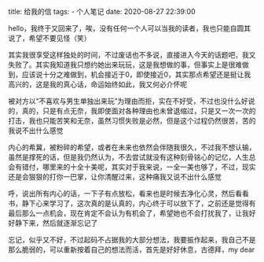 title: 给我的信
tags:
	- 个人笔记
date: 2020-08-27 22:39:00

hello，我终于又回来了，唉，没有任何一个人可以当我的读者，我也只能自圆其说了，希望不要见怪（笑）

其实我很享受这样独处的时间，不过废话也不多说，直接进入今天的话题吧，我又失败了。其实我知道我只想约她出来玩玩，这是我想做的事，但事实上是很难做到，应该说十分之难做到，机会接近于0，即使接近0，其实那点希望还是挺让我高兴的，这是我的真心话，命运始终如此，我又何必介怀呢

被对方以“不喜欢与男生单独出来玩”为理由而拒，实在不好受，不过也没什么好说的，真的，只是有点无奈，我即使面对各种理由也未曾退缩过，只是又一次一次的打击，我也只能苦笑和无奈，虽然习惯失败是必然，但是这个过程仍然很苦，苦的我说不出什么感觉

内心的希冀，被粉碎的希望，或者在未来也依然会伴随我很久，不过我不想认输，虽然是撑死的话，但是我仍然认为，不去尝试就没有这种刻骨铭心的记忆，人生总会有错付，哪里来的十全十美呢，其实对于我来说，一全一美也够了，不过，现实还是会狠狠的打你一巴掌，让你清醒过来，这种痛我又说不出什么感觉

呼，说出所有内心的话，一下子有点放松，看来也是时候去净化心灵，然后看看书，静下心来学习了，这次真的是认真的，内心终于可以放下了，之前还是觉得有最后那么一点机会，现在肯定不会认为有机会了，希望她也不会打扰我了，让我好好静下来，然后就逐渐忘记了

忘记，似乎又不好，不过起码不占据我的大部分想法，我要振作起来，我自己不是那么脆弱的，可以重新按着自己的想法而活，首先是好好休息，古德拜，my dear